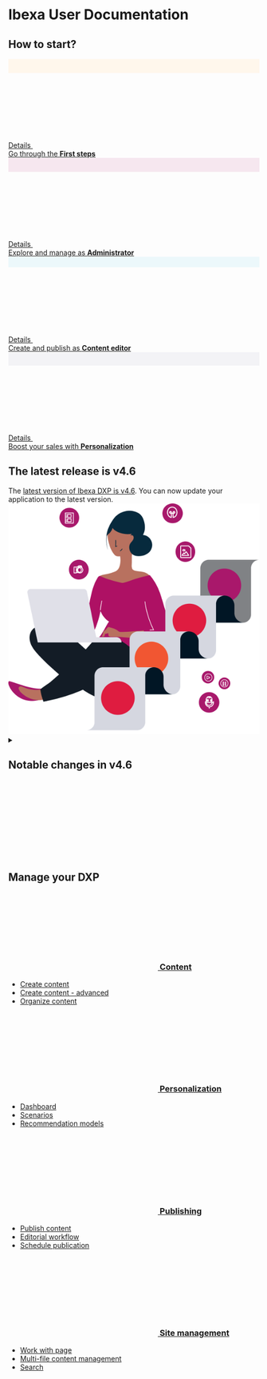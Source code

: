 <div class="front-page">
    <div class="row">
        <div class="col-12">
            <h1>Ibexa User Documentation</h1>
            <h2>How to start?</h2>
        </div>
        <div class="col-12 col-lg-6 col-fhd-3">
            <a class="info-tile" href="getting_started/">
                <div class="info-tile__circle" style="background-color: #fff7ec;">
                    <svg width="20" height="25"><use xlink:href="images/icons.svg#first-steps" /></svg>
                </div>
                <div class="info-tile__content">
                    <div class="info-tile__details">
                        Details
                        <svg class="info-tile__arrow-icon"><use xlink:href="images/icons.svg#arrow" /></svg>
                    </div>
                    <div>
                        Go through the <strong>First steps</strong>
                    </div>
                </div>
            </a>
        </div>
        <div class="col-12 col-lg-6 col-fhd-3">
            <a class="info-tile" href="organizing_the_site/">
                <div class="info-tile__circle" style="background-color: #f6e7ef;">
                    <svg width="25" height="25"><use xlink:href="images/icons.svg#administrator" /></svg>
                </div>
                <div class="info-tile__content">
                    <div class="info-tile__details">
                        Details
                        <svg class="info-tile__arrow-icon"><use xlink:href="images/icons.svg#arrow" /></svg>
                    </div>
                    <div>
                        Explore and manage as <strong>Administrator</strong>
                    </div>
                </div>
            </a>
        </div>
        <div class="col-12 col-lg-6 col-fhd-3">
            <a class="info-tile" href="creating_content_basic/">
                <div class="info-tile__circle" style="background-color: #ecf8fb;">
                    <svg width="25" height="18"><use xlink:href="images/icons.svg#content-editor" /></svg>
                </div>
                <div class="info-tile__content">
                    <div class="info-tile__details">
                        Details
                        <svg class="info-tile__arrow-icon"><use xlink:href="images/icons.svg#arrow" /></svg>
                    </div>
                    <div>
                        Create and publish as <strong>Content editor</strong>
                    </div>
                </div>
            </a>
        </div>
        <div class="col-12 col-lg-6 col-fhd-3">
            <a class="info-tile" href="personalization/use_cases/">
                <div class="info-tile__circle" style="background-color: #f3f3f6;">
                    <svg width="25" height="24"><use xlink:href="images/icons.svg#store-manager" /></svg>
                </div>
                <div class="info-tile__content">
                    <div class="info-tile__details">
                        Details
                        <svg class="info-tile__arrow-icon"><use xlink:href="images/icons.svg#arrow" /></svg>
                    </div>
                    <div>
                        Boost your sales with <strong>Personalization</strong>
                    </div>
                </div>
            </a>
        </div>
    </div>
    <div class="row">
        <div class="col-12">
            <div class="notification" id="tile2">
                <div class="notification__content">
                    <h2>The latest release is v4.6</h2>
                    <div>The <a href="https://doc.ibexa.co/en/latest/release_notes/ibexa_dxp_v4.6/" target="_blank">latest version of Ibexa DXP is v4.6</a>. You can now update your application to the latest version.</div>
                </div>
                <div class="notification__image">
                    <img src="images/notification-image.png" alt="The latest release" />
                </div>
            </div>
        </div>
        <div class="col-12">
            <div class="accordion">
                <details>
                    <summary>
                        <h2>Notable changes in v4.6</h2>
                        <div class="accordion__toggler">
                            <svg><use xlink:href="images/icons.svg#toggler" /></svg>
                        </div>
                    </summary>
                    <div class="row">
                        <div class="col-12 col-lg-6 col-fhd-3">
                            <ul>
                                <li><a href="https://doc.ibexa.co/en/latest/release_notes/ibexa_dxp_v4.6/#customizable-dashboard">Customizable dashboard</a></li>
                                <li><a href="https://doc.ibexa.co/en/latest/release_notes/ibexa_dxp_v4.6/#page-builder-improvements">Page Builder improvements</a></li>
                                <li><a href="https://doc.ibexa.co/en/latest/release_notes/ibexa_dxp_v4.6/#focus-mode">Focus mode</a></li>
                            </ul>
                        </div>
                        <div class="col-12 col-lg-6 col-fhd-3">
                            <ul>
                                <li><a href="https://doc.ibexa.co/en/latest/release_notes/ibexa_dxp_v4.6/#remote-pim-support">Remote PIM</a></li>
                                <li><a href="https://doc.ibexa.co/en/latest/release_notes/ibexa_dxp_v4.6/#reorder">Changes in Order management</a></li>
                                <li><a href="https://doc.ibexa.co/en/latest/release_notes/ibexa_dxp_v4.6/#triggers">Personalization triggers</a></li>
                            </ul>
                        </div>
                    </div>
                </details>
            </div>
        </div>
        <!-- <div class="col-12">
            <div class="accordion">
                <details>
                    <summary>
                        <h2>Most popular pages</h2>
                        <div class="accordion__toggler">
                            <svg><use xlink:href="images/icons.svg#toggler" /></svg>
                        </div>
                    </summary>
                    <div class="row">
                        <div class="col-12 col-lg-6 col-fhd-3">
                            <ul>
                                <li><a href="site_organization/site_factory/">Site Factory</a></li>
                                <li><a href="translating_content/">Translations</a></li>
                            </ul>
                        </div>
                        <div class="col-12 col-lg-6 col-fhd-3">
                            <ul>
                                <li><a href="publishing/editorial_workflow/">Editorial workflow</a></li>
                                <li><a href="search/">Search for content</a></li>
                            </ul>
                        </div>
                    </div>
                </details>
            </div>
        </div> -->
    </div>
    <div class="row">
        <div class="col-12">
            <h2>Manage your DXP</h2>
        </div>
        <div class="col-12 col-lg-6 col-fhd-3">
            <div class="info-tile info-tile--link-card">
                <div class="info-tile__content">
                    <h3>
                        <a href="content_model/">
                            <svg><use xlink:href="images/icons.svg#content-draft" /></svg>
                            Content
                        </a>
                    </h3>
                    <ul>
                        <li><a href="creating_content_basic/">Create content</a></li>
                        <li><a href="creating_content_advanced/">Create content -  advanced</a></li>
                        <li><a href="organizing_the_content/">Organize content</a></li>
                    </ul>
                </div>
            </div>
        </div>
        <div class="col-12 col-lg-6 col-fhd-3">
            <div class="info-tile info-tile--link-card">
                <div class="info-tile__content">
                    <h3>
                        <a href="personalization/personalization/">
                            <svg><use xlink:href="images/icons.svg#product" /></svg>
                            Personalization
                        </a>
                    </h3>
                    <ul>
                        <li><a href="personalization/dashboard/">Dashboard</a></li>
                        <li><a href="personalization/scenarios/">Scenarios</a></li>
                        <li><a href="personalization/recommendation_models/">Recommendation models</a></li>
                    </ul>
                </div>
            </div>
        </div>
        <div class="col-12 col-lg-6 col-fhd-3">
            <div class="info-tile info-tile--link-card">
                <div class="info-tile__content">
                    <h3>
                        <a href="publishing/publishing/">
                            <svg><use xlink:href="images/icons.svg#cart" /></svg>
                            Publishing
                        </a>
                    </h3>
                    <ul>
                        <li><a href="publishing/publishing/">Publish content</a></li>
                        <li><a href="publishing/editorial_workflow/">Editorial workflow</a></li>
                        <li><a href="publishing/advanced_publishing_options/">Schedule publication</a></li>
                    </ul>
                </div>
            </div>
        </div>
        <div class="col-12 col-lg-6 col-fhd-3">
            <div class="info-tile info-tile--link-card">
                <div class="info-tile__content">
                    <h3>
                        <a href="working_with_page/">
                            <svg><use xlink:href="images/icons.svg#profile" /></svg>
                            Site management
                        </a>
                    </h3>
                    <ul>
                        <li><a href="working_with_page/">Work with page</a></li>
                        <li><a href="multi_file_content_management/">Multi-file content management</a></li>
                        <li><a href="search/">Search</a></li>
                    </ul>
                </div>
            </div>
        </div>
    </div>
</div>
